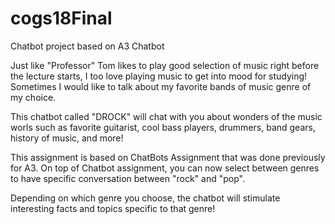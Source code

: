 # cogs18Final
Chatbot project based on A3 Chatbot

Just like "Professor" Tom likes to play good selection of music right before the lecture starts, I too love playing music to get into mood for studying! Sometimes I would like to talk about my favorite bands of music genre of my choice. 

This chatbot called "DROCK" will chat with you about wonders of the music worls such as favorite guitarist, cool bass players, drummers, band gears, history of music, and more!

This assignment is based on ChatBots Assignment that was done previously for A3. On top of Chatbot assignment, you can now select between genres to have specific conversation between "rock" and "pop".

Depending on which genre you choose, the chatbot will stimulate interesting facts and topics specific to that genre!
